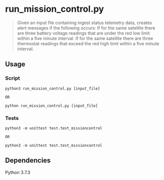 # run_mission_control.py

> Given an input file containing ingest status telemetry data, creates alert messages if the following occurs:
If for the same satellite there are three battery voltage readings that are under the red low limit within a five minute interval.
If for the same satellite there are three thermostat readings that exceed the red high limit within a five minute interval.

## Usage
### Script
```
python3 run_mission_control.py [input_file]

OR

python run_mission_control.py [input_file]
```
### Tests
```
python3 -m unittest test.test_missioncontrol

OR 

python3 -m unittest test.test_missioncontrol
```
## Dependencies
Python 3.7.3